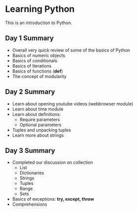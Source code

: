 # Learning Python
This is an introduction to Python.

## Day 1 Summary
- Overall very quick review of some of the basics of Python
- Basics of numeric objects
- Basics of conditionals
- Basics of Iterations
- Basics of functions (**def**)
- The concept of modularity

## Day 2 Summary
- Learn about opening youtube videos (webbrowser module)
- Learn about time module
- Learn about definitions:
    - Require parameters
    - Optional parameters
- Tuples and unpacking tuples
- Learn more about strings

## Day 3 Summary
- Completed our discussion on collection
    - List
    - Dictionaries
    - Strings
    - Tuples
    - Range
    - Sets
- Basics of exceptions: **try, except, throw**
- Comprehensions